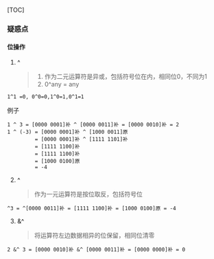 [TOC]

### 疑惑点

#### 位操作

1. ^

    > 1. 作为二元运算符是异或，包括符号位在内，相同位0，不同为1
    > 2. 0^any = any

~~~
1^1 =0, 0^0=0,1^0=1,0^1=1
~~~

例子

~~~
1 ^ 3 = [0000 0001]补 ^ [0000 0011]补 = [0000 0010]补 = 2
1 ^ (-3) = [0000 0001]补 ^ [1000 0011]原
         = [0000 0001]补 ^ [1111 1101]补
         = [1111 1100]补
         = [1111 1100]补
         = [1000 0100]原
         = -4
~~~

2. ^

    > 作为一元运算符是按位取反，包括符号位

~~~
^3 = ^[0000 0011]补 = [1111 1100]补 = [1000 0100]原 = -4
~~~

3. &^

    > 将运算符左边数据相异的位保留，相同位清零

~~~
2 &^ 3 = [0000 0010]补 &^ [0000 0011]补 = [0000 0000]补 = 0
~~~